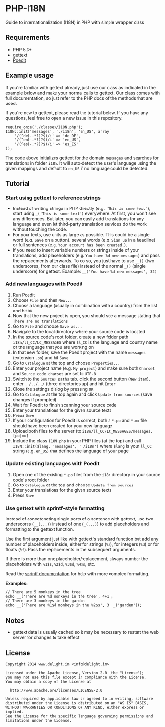 # PHP-I18N

Guide to internationalization (I18N) in PHP with simple wrapper class

## Requirements

 * PHP 5.3+
 * gettext
 * [Poedit](http://poedit.net/)

## Example usage

If you're familiar with gettext already, just use our class as indicated in the example below and make your normal calls to gettext. Our class comes with full documentation, so just refer to the PHP docs of the methods that are used.

If you're new to gettext, please read the tutorial below. If you have any questions, feel free to open a new issue in this repository.

```
require_once('./classes/I18N.php');
I18N::init('messages', './i18n', 'en_US', array(
    '/(^de(-.*?)?$)/i' => 'de_DE',
    '/(^en(-.*?)?$)/i' => 'en_US',
    '/(^es(-.*?)?$)/i' => 'es_ES'
));
```

The code above initializes gettext for the domain `messages` and searches for translations in folder `i18n`. It will auto-detect the user's language using the given mappings and default to `en_US` if no language could be detected.

## Tutorial

### Start using gettext to reference strings

 * Instead of writing strings in PHP directly (e.g. `'This is some text'`), start using `_('This is some text')` everywhere. At first, you won't see any differences. But later, you can easily add translations for any language and even let third-party translation services do the work without touching the code.
 * For your texts, use units as large as possible. This could be a single word (e.g. `Save` on a button), several words (e.g. `Sign up` in a headline) or full sentences (e.g. `Your account has been created.`).
 * If you need to insert variable numbers or strings inside of your translations, add placeholders (e.g. `You have %d new messages`) and pass the replacements afterwards. To do so, you just have to use `__()` (two underscores, from our class file) instead of the normal `_()` (single underscore) for gettext. Example: `__('You have %d new messages', 32)`

### Add new languages with Poedit

 1. Run Poedit
 2. Choose `File` and then `New...`
 3. Choose a language (usually in combination with a country) from the list and hit `OK`
 4. Now that the new project is open, you should see a message stating that `There are no translations`
 5. Go to `File` and choose `Save as...`
 6. Navigate to the local directory where your source code is located
 7. In the source code's root folder, create a new folder path `i18n/ll_CC/LC_MESSAGES` where `ll_CC` is the language and country name of the language that you are working on
 8. In that new folder, save the Poedit project with the name `messages` (extension `.po`) and hit `Save`
 9. Go to `Catalogue` at the top and choose `Properties...`
 10. Enter your project name (e.g. `My project`) and make sure both `Charset` and `Source code charset` are set to `UTF-8`
 11. Switch to the `Sources paths` tab, click the second button (`New item`), enter `../../../` (three directories up) and hit `Enter`
 12. Close the settings dialog by pressing `OK`
 13. Go to `Catalogue` at the top again and click `Update from sources` (save changes if prompted)
 14. Wait for Poedit to finish scanning your source code
 15. Enter your translations for the given source texts
 16. Press `Save`
 17. If your configuration for Poedit is correct, both a `*.po` and `*.mo` file should have been created for your new language
 18. Upload both files to the server (to `i18n/ll_CC/LC_MESSAGES/messages.[po|mo]`
 19. Include the class `I18N.php` in your PHP files (at the top) and call `I18N::init($lang, 'messages', './i18n')` where `$lang` is your `ll_CC` string (e.g. `en_US`) that defines the language of your page

### Update existing languages with Poedit

 1. Open one of the existing `*.po` files from the `i18n` directory in your source code's root folder
 2. Go to `Catalogue` at the top and choose `Update from sources`
 3. Enter your translations for the given source texts
 4. Press `Save`

### Use gettext with sprintf-style formatting

Instead of concatenating single parts of a sentence with gettext, use two underscores (`__(...)`) instead of one (`_(...)`) to add placeholders and formatting to the gettext function.

Use the first argument just like with gettext's standard function but add any number of placeholders inside, either for strings (`%s`), for integers (`%d`) or for floats (`%f`). Pass the replacements in the subsequent arguments.

If there is more than one placeholder/replacement, always number the placeholders with `%1$s`, `%2$d`, `%3$d`, `%4$s`, etc.

Read the [sprintf documentation](http://www.php.net/manual/en/function.sprintf.php) for help with more complex formatting.

**Examples:**

```
// There are 5 monkeys in the tree
echo __('There are %d monkeys in the tree', 4+1);
// There are 3 monkeys in the garden
echo __('There are %1$d monkeys in the %2$s', 3, _('garden'));
```

## Notes

 * gettext data is usually cached so it may be necessary to restart the web server for changes to take effect

## License

```
Copyright 2014 www.delight.im <info@delight.im>

Licensed under the Apache License, Version 2.0 (the "License");
you may not use this file except in compliance with the License.
You may obtain a copy of the License at

  http://www.apache.org/licenses/LICENSE-2.0

Unless required by applicable law or agreed to in writing, software
distributed under the License is distributed on an "AS IS" BASIS,
WITHOUT WARRANTIES OR CONDITIONS OF ANY KIND, either express or implied.
See the License for the specific language governing permissions and
limitations under the License.
```